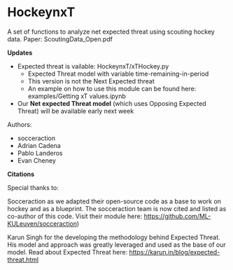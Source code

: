 # HockeynxT
A set of functions to analyze net expected threat using scouting hockey data. Paper: ScoutingData_Open.pdf

**Updates**
- Expected threat is vailable: HockeynxT/xTHockey.py
    - Expected Threat model with variable time-remaining-in-period
    - This version is not the Next Expected threat
    - An example on how to use this module can be found here: examples/Getting xT values.ipynb
- Our **Net expected Threat model** (which uses Opposing Expected Threat) will be available early next week

Authors:
- socceraction
- Adrian Cadena
- Pablo Landeros
- Evan Cheney

**Citations**

Special thanks to:

Socceraction as we adapted their open-source code as a base to work on hockey and as a blueprint. The socceraction team is now cited and listed as co-author of this code. Visit their module here:  https://github.com/ML-KULeuven/socceraction)

Karun Singh for the developing the methodology behind Expected Threat. His model and approach was greatly leveraged and used as the base of our model.
Read about Expected Threat here: https://karun.in/blog/expected-threat.html

